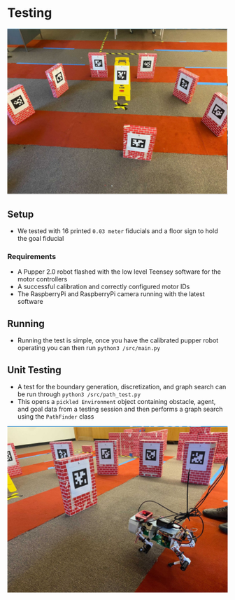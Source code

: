 # Testing

![Testing Area](testing_area_topdown.png)

## Setup
* We tested with 16 printed `0.03 meter` fiducials and a floor sign to hold the goal fiducial

### Requirements
* A Pupper 2.0 robot flashed with the low level Teensey software for the motor controllers
* A successful calibration and correctly configured motor IDs 
* The RaspberryPi and RaspberryPi camera running with the latest software 

## Running
* Running the test is simple, once you have the calibrated pupper robot operating you can then run `python3 /src/main.py` 

## Unit Testing
* A test for the boundary generation, discretization, and graph search can be run through `python3 /src/path_test.py`
* This opens a `pickled Environment` object containing obstacle, agent, and goal data from a testing session and then performs a graph search using the `PathFinder` class 


![Example Robot Testing Configuration](testing_area_side.png)
